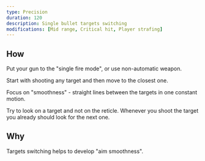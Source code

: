 ```yaml
---
type: Precision
duration: 120
description: Single bullet targets switching
modifications: [Mid range, Critical hit, Player strafing]
---
```


## How

Put your gun to the "single fire mode", or use non-automatic weapon.

Start with shooting any target and then move to the closest one.

Focus on "smoothness" - straight lines between the targets in one constant motion.

Try to look on a target and not on the reticle. Whenever you shoot the target you already should look for the next one.

## Why

Targets switching helps to develop "aim smoothness".
